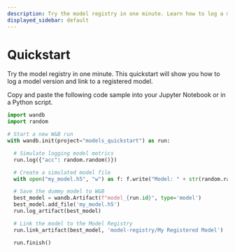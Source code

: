 ```yaml
---
description: Try the model registry in one minute. Learn how to log a model version, then link it to a registered model.
displayed_sidebar: default
---
```

# Quickstart

Try the model registry in one minute. This quickstart will show you how to log a model version and link to a registered model.

Copy and paste the following code sample into your Jupyter Notebook or in a Python script.

```python
import wandb
import random

# Start a new W&B run
with wandb.init(project="models_quickstart") as run:

  # Simulate logging model metrics
  run.log({"acc": random.random()})

  # Create a simulated model file
  with open("my_model.h5", "w") as f: f.write("Model: " + str(random.random()))

  # Save the dummy model to W&B
  best_model = wandb.Artifact(f"model_{run.id}", type='model')
  best_model.add_file('my_model.h5')
  run.log_artifact(best_model)

  # Link the model to the Model Registry
  run.link_artifact(best_model, 'model-registry/My Registered Model')

  run.finish()
```